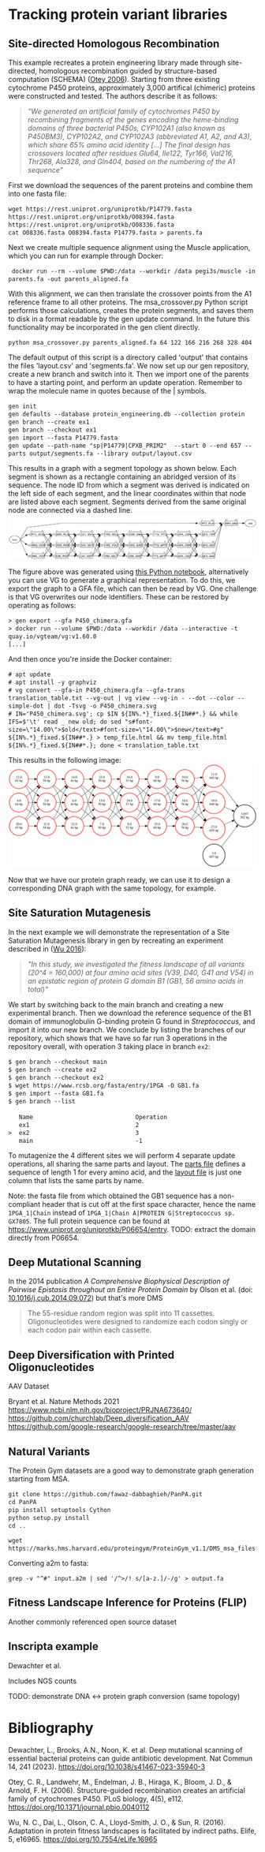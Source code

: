 # Tracking protein variant libraries
## Site-directed Homologous Recombination

This example recreates a protein engineering library made through site-directed, homologous recombination guided by
structure-based computation (SCHEMA) ([Otey 2006](doi.org/10.1371/journal.pbio.0040112)). Starting from three existing
cytochrome P450 proteins, approximately 3,000 artifical (chimeric) proteins were constructed and tested. The authors
describe it as follows: 

> _"We generated an artificial family of cytochromes P450 by recombining fragments of the genes encoding the
> heme-binding domains of three bacterial P450s, CYP102A1 (also known as P450BM3), CYP102A2, and CYP102A3 (abbreviated
> A1, A2, and A3), which share ̃65% amino acid identity [...] The final design has crossovers located after residues
> Glu64, Ile122, Tyr166, Val216, Thr268, Ala328, and Gln404, based on the numbering of the A1 sequence"_

First we download the sequences of the parent proteins and combine them into one fasta file:

```console
wget https://rest.uniprot.org/uniprotkb/P14779.fasta https://rest.uniprot.org/uniprotkb/O08394.fasta https://rest.uniprot.org/uniprotkb/O08336.fasta
cat O08336.fasta O08394.fasta P14779.fasta > parents.fa
```

Next we create multiple sequence alignment using the Muscle application, which you can run for example through Docker:

```console
 docker run --rm --volume $PWD:/data --workdir /data pegi3s/muscle -in parents.fa -out parents_aligned.fa
```

With this alignment, we can then translate the crossover points from the A1 reference frame to all other proteins. The
msa_crossover.py Python script performs those calculations, creates the protein segments, and saves them to disk in a
format readable by the gen update command. In the future this functionality may be incorporated in the gen client
directly.

```console
python msa_crossover.py parents_aligned.fa 64 122 166 216 268 328 404
```

The default output of this script is a directory called 'output' that contains the files 'layout.csv' and 'segments.fa'.
We now set up our gen repository, create a new branch and switch into it. Then we import one of the parents to have a 
starting point, and perform an update operation. Remember to wrap the molecule name in quotes because of the | symbols.

```console
gen init
gen defaults --database protein_engineering.db --collection protein
gen branch --create ex1
gen branch --checkout ex1
gen import --fasta P14779.fasta
gen update --path-name "sp|P14779|CPXB_PRIM2"  --start 0 --end 657 --parts output/segments.fa --library output/layout.csv
```

This results in a graph with a segment topology as shown below. Each segment is shown as a rectangle containing an
abridged version of its sequence. The node ID from which a segment was derived is indicated on the left side of each
segment, and the linear coordinates within that node are listed above each segment. Segments derived from the same
original node are connected via a dashed line. ![Recombination library](../../docs/figures/protein_figure_1.svg)

The figure above was generated using [this Python notebook](../../docs/figures/generate_dot_files.ipynb), alternatively
you can use VG to generate a graphical representation. To do this, we export the graph to a GFA file, which can then be
read by VG. One challenge is that VG overwrites our node identifiers. These can be restored by operating as follows:
```console
> gen export --gfa P450_chimera.gfa
> docker run --volume $PWD:/data --workdir /data --interactive -t quay.io/vgteam/vg:v1.60.0
[...]

```
And then once you're inside the Docker container:
```console
# apt update
# apt install -y graphviz
# vg convert --gfa-in P450_chimera.gfa --gfa-trans translation_table.txt --vg-out | vg view --vg-in - --dot --color --simple-dot | dot -Tsvg -o P450_chimera.svg
# IN='P450_chimera.svg'; cp $IN ${IN%.*}_fixed.${IN##*.} && while IFS=$'\t' read _ new old; do sed "s#font-size=\"14.00\">$old</text>#font-size=\"14.00\">$new</text>#g" ${IN%.*}_fixed.${IN##*.} > temp_file.html && mv temp_file.html ${IN%.*}_fixed.${IN##*.}; done < translation_table.txt
```

This results in the following image: ![Recombination library - VG](P450_chimera_fixed.svg)

Now that we have our protein graph ready, we can use it to design a corresponding DNA graph with the same topology, for
example. 

## Site Saturation Mutagenesis
In the next example we will demonstrate the representation of a Site Saturation Mutagenesis library in gen by recreating
an experiment described in ([Wu 2016](https://doi.org/10.7554/eLife.16965)):

> _"In this study, we investigated the fitness landscape of all variants (20^4 = 160,000) at four amino acid sites (V39,
> D40, G41 and V54) in an epistatic region of protein G domain B1 (GB1, 56 amino acids in total)"_

We start by switching back to the main branch and creating a new experimental branch. Then we download the reference 
sequence of the B1 domain of immunoglobulin G-binding protein G found in _Streptococcus_, and import it into our new 
branch. We conclude by listing the branches of our repository, which shows that we have so far run 3 operations in the 
repository overall, with operation 3 taking place in branch `ex2`: 

```console
$ gen branch --checkout main
$ gen branch --create ex2
$ gen branch --checkout ex2
$ wget https://www.rcsb.org/fasta/entry/1PGA -O GB1.fa
$ gen import --fasta GB1.fa
$ gen branch --list

   Name                             Operation           
   ex1                              2                   
>  ex2                              3                   
   main                             -1          
```

To mutagenize the 4 different sites we will perform 4 separate update operations, all sharing the same parts and layout.
The [parts file](saturation_parts.fa) defines a sequence of length 1 for every amino acid, and the [layout file](saturation_layout_single.csv) 
is just one column that lists the same parts by name.

Note: the fasta file from which obtained the GB1 sequence has a non-compliant header that is cut off at the first space
character, hence the name `1PGA_1|Chain` instead of `1PGA_1|Chain A|PROTEIN G|Streptococcus sp. GX7805`. The full protein
sequence can be found at https://www.uniprot.org/uniprotkb/P06654/entry. TODO: extract the domain directly from P06654. 


## Deep Mutational Scanning


In the 2014 publication _A Comprehensive Biophysical Description of Pairwise Epistasis throughout an Entire
Protein Domain_ by Olson et al. (doi: [10.1016/j.cub.2014.09.072](https://doi.org/10.1016/j.cub.2014.09.072)) but that's
more DMS
>  The 55-residue random region was split into 11 cassettes. Oligonucleotides were designed to randomize each codon singly or each codon pair within each cassette.


## Deep Diversification with Printed Oligonucleotides 
AAV Dataset

Bryant et al. Nature Methods 2021 https://www.ncbi.nlm.nih.gov/bioproject/PRJNA673640/
https://github.com/churchlab/Deep_diversification_AAV https://github.com/google-research/google-research/tree/master/aav 


## Natural Variants

The Protein Gym datasets are a good way to demonstrate graph generation starting from MSA. 

```console
git clone https://github.com/fawaz-dabbaghieh/PanPA.git
cd PanPA
pip install setuptools Cython
python setup.py install
cd ..
```

```console
wget https://marks.hms.harvard.edu/proteingym/ProteinGym_v1.1/DMS_msa_files.zip
```

Converting a2m to fasta:

```console
grep -v "^#" input.a2m | sed '/^>/! s/[a-z.]/-/g' > output.fa
```

## Fitness Landscape Inference for Proteins (FLIP) 
Another commonly referenced open source dataset

## Inscripta example
Dewachter et al. 

Includes NGS counts

TODO: demonstrate DNA <-> protein graph conversion (same topology)



# Bibliography
Dewachter, L., Brooks, A.N., Noon, K. et al. Deep mutational scanning of essential bacterial proteins can guide
antibiotic development. Nat Commun 14, 241 (2023). https://doi.org/10.1038/s41467-023-35940-3

Otey, C. R., Landwehr, M., Endelman, J. B., Hiraga, K., Bloom, J. D., & Arnold, F. H. (2006). Structure-guided
recombination creates an artificial family of cytochromes P450. PLoS biology, 4(5), e112.
https://doi.org/10.1371/journal.pbio.0040112 

Wu, N. C., Dai, L., Olson, C. A., Lloyd-Smith, J. O., & Sun, R. (2016). Adaptation in protein fitness landscapes is
facilitated by indirect paths. Elife, 5, e16965.  https://doi.org/10.7554/eLife.16965


    